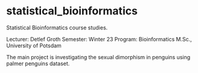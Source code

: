 # statistical_bioinformatics
Statistical Bioinformatics course studies.

Lecturer: Detlef Groth
Semester: Winter 23
Program: Bioinformatics M.Sc., University of Potsdam

The main project is investigating the sexual dimorphism in penguins using palmer penguins dataset.
